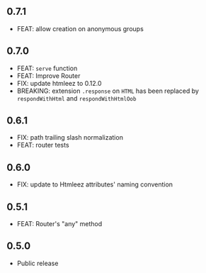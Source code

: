 ## 0.7.1

- FEAT: allow creation on anonymous groups


## 0.7.0

- FEAT: `serve` function
- FEAT: Improve Router
- FIX: update htmleez to 0.12.0
- BREAKING: extension `.response` on `HTML` has been replaced by `respondWithHtml` and `respondWithHtmlOob`

## 0.6.1

- FIX: path trailing slash normalization
- FEAT: router tests

## 0.6.0

- FIX: update to Htmleez attributes' naming convention

## 0.5.1

- FEAT: Router's "any" method

## 0.5.0

- Public release
